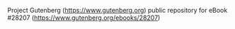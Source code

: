 Project Gutenberg (https://www.gutenberg.org) public repository for eBook #28207 (https://www.gutenberg.org/ebooks/28207)
